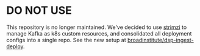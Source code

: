 # DO NOT USE

This repository is no longer maintained. We've decided to use [strimzi](https://github.com/strimzi/strimzi-kafka-operator) to manage Kafka as k8s custom resources, and consolidated all deployment configs into a single repo. See the new setup at [broadinstitute/dsp-ingest-deploy](https://github.com/broadinstitute/dsp-ingest-deploy).
